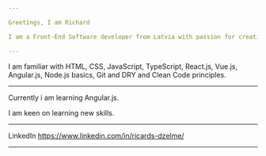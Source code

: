 ```yaml
---

Greetings, I am Richard

I am a Front-End Software developer from Latvia with passion for creating beautiful and functional applications.

---
```


I am familiar with HTML, CSS, JavaScript, TypeScript, React.js, Vue.js, Angular.js, Node.js basics, Git and DRY and Clean Code principles.

---

Currently i am learning Angular.js.

I am keen on learning new skills.

---

LinkedIn https://www.linkedin.com/in/ricards-dzelme/

---
